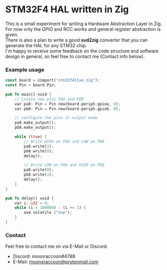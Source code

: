 # STM32F4 HAL written in Zig

This is a small experiment for writing a Hardware Abstraction Layer in Zig.  
For now only the GPIO and RCC works and general register abstraction is given.  
There is also a plan to write a good **svd2zig** converter that you can generate the 
HAL for any STM32 chip.  
I'm happy to receive some feedback on the code structure and software design in general, so feel 
free to contact me (Contact info below).

### Example usage
```rust
const board = @import("stm32f411xe.zig");
const Pin = board.Pin;

pub fn main() void {
    // Create new pins PA8 and PB8
    var pa8: Pin = Pin.new(board.periph.gpioa, 8);
    var pb8: Pin = Pin.new(board.periph.gpiob, 8);

    // configure the pins in output mode
    pa8.make_output();
    pb8.make_output();

    while (true) {
        // Write HIGH on PA8 and LOW on PB8
        pa8.write(1);
        pb8.write(0);
        delay();

        // Write LOW on PA8 and HIGH on PB8
        pa8.write(0);
        pb8.write(1);
        delay();
    }
}

pub fn delay() void {
    var i: u32 = 0;
    while (i < 100000) : (i += 1) {
        asm volatile ("nop");
    }
}
```

### Contact
Feel free to contact me on via E-Mail or Discord.  
- Discord: moonraccoon#4788  
- E-Mail: [moonxraccoon@protonmail.com](mailto:moonxraccoon@protonmail.com)
